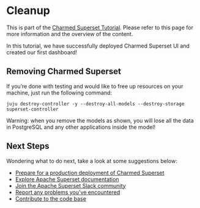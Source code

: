 # Cleanup

This is part of the
[Charmed Superset Tutorial]().
Please refer to this page for more information and the overview of the content.

In this tutorial, we have successfully deployed Charmed Superset UI and created our first dashboard!

## Removing Charmed Superset
If you’re done with testing and would like to free up resources on your machine, just run the following command:

```
juju destroy-controller -y --destroy-all-models --destroy-storage superset-controller
```

Warning: when you remove the models as shown, you will lose all the data in PostgreSQL and any other applications inside the model!

## Next Steps
Wondering what to do next, take a look at some suggestions below:

- [Prepare for a production deployment of Charmed Superset](../how-to/prepare-for-production.md)
- [Explore Apache Superset documentation](https://superset.apache.org/docs/intro)
- [Join the Apache Superset Slack community](https://apache-superset.slack.com/)
- [Report any problems you've encountered](https://github.com/canonical/superset-k8s-operator/issues)
- [Contribute to the code base](https://github.com/canonical/superset-k8s-operator/blob/main/CONTRIBUTING.md)
